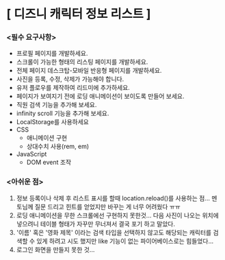 # **[ 디즈니 캐릭터 정보 리스트 ]**

<aside>



</aside>

### **<필수 요구사항>**

- 프로필 페이지를 개발하세요.
- 스크롤이 가능한 형태의 리스팅 페이지를 개발하세요.
- 전체 페이지 데스크탑-모바일 반응형 페이지를 개발하세요.
- 사진을 등록, 수정, 삭제가 가능해야 합니다.
- 유저 플로우를 제작하여 리드미에 추가하세요.
- 페이지가 보여지기 전에 로딩 애니메이션이 보이도록 만들어 보세요.
- 직원 검색 기능을 추가해 보세요.
- infinity scroll 기능을 추가해 보세요.
- LocalStorage를 사용하세요
- CSS
    - 애니메이션 구현
    - 상대수치 사용(rem, em)
- JavaScript
    - DOM event 조작

### **<아쉬운 점>**
1. 정보 등록이나 삭제 후 리스트 표시를 할때 location.reload()를 사용하는 점...
멘토님께 질문 드리고 힌트를 얻었지만 바꾸는 게 너무 어려웠다 ㅠㅠ
2. 로딩 애니메이션을 무한 스크롤에선 구현하지 못한것...
다음 사진이 나오는 위치에 넣으려니 테이블 형태가 자꾸만 무너져서 결국 포기 하고 말았다. 
3. '이름' 혹은 '영화 제목' 이라는 검색 타입을 선택하지 않고도 해당되는 캐릭터를 검색할 수 있게 하려고 시도 했지만 like 기능이 없는 파이어베이스로는 힘들었다...
4. 로그인 화면을 만들지 못한 것...
 